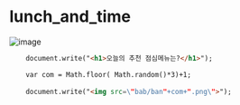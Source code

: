 # lunch_and_time

![image](https://github.com/yeonjuyeong/lunch_and_time/assets/123055714/2c6d3b70-6c0e-4305-8867-da50eabf268a)



```html
	document.write("<h1>오늘의 추천 점심메뉴는?</h1>");

	var com = Math.floor( Math.random()*3)+1;
	
	document.write("<img src=\"bab/ban"+com+".png\">");
```
